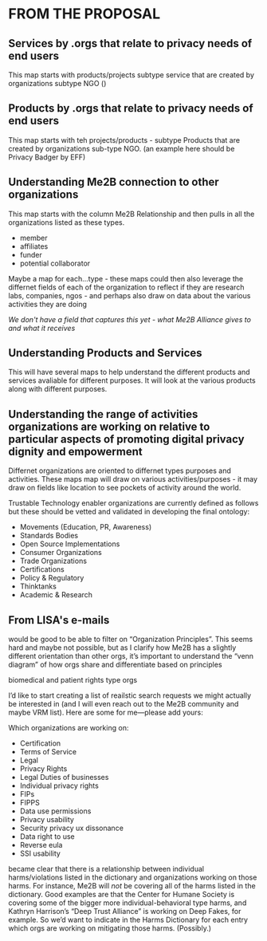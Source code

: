 

# FROM THE PROPOSAL

## Services by .orgs that relate to privacy needs of end users
This map starts with products/projects subtype service that are created by organizations subtype NGO ()

## Products by .orgs that relate to privacy needs of end users
This map starts with teh projects/products - subtype Products that are created by organizations sub-type NGO.  (an example here should be Privacy Badger by EFF)



## Understanding Me2B connection to other organizations

This map starts with the column Me2B Relationship and then pulls in all the organizations listed as these types.

* member
* affiliates
* funder
* potential collaborator

Maybe a map for each...type - these maps could then also leverage the differnet fields of each of the organization to reflect if they are research labs, companies, ngos - and perhaps also draw on data about the various activities they are doing  

_We don't have a field that captures this yet - what Me2B Alliance gives to and what it receives_



## Understanding Products and Services

This will have several maps to help understand the different products and services avaliable for different purposes. It will look at the various products along with different purposes.


## Understanding the range of activities organizations are working on relative to particular aspects of promoting digital privacy dignity and empowerment

Differnet organizations are oriented to differnet types purposes and activities. These maps map will draw on various activities/purposes - it may draw on fields like location to see pockets of activity around the world.









Trustable Technology enabler organizations are currently defined as follows but these should be vetted and validated in developing the final ontology:

* Movements (Education, PR, Awareness)
* Standards Bodies
* Open Source Implementations
* Consumer  Organizations
* Trade Organizations
* Certifications
* Policy & Regulatory
* Thinktanks
* Academic & Research


## From LISA's e-mails

would be good to be able to filter on “Organization Principles”.  This seems hard and maybe not possible, but as I clarify how Me2B has a slightly different orientation than other orgs, it’s important to understand the “venn diagram” of how orgs share and differentiate based on principles

biomedical and patient rights type orgs


I’d like to start creating a list of reailstic search requests we might actually be interested in (and I will even reach out to the Me2B community and maybe VRM list).  Here are some for me—please add yours:

Which organizations are working on:

* Certification
* Terms of Service
* Legal
* Privacy Rights
* Legal Duties of businesses
* Individual privacy rights
* FIPs
* FIPPS
* Data use permissions
* Privacy usability
* Security privacy ux  dissonance
* Data right to use
* Reverse eula
* SSI usability


became clear that there is a relationship between individual harms/violations listed in the dictionary and organizations working on those harms.  For instance, Me2B will *not* be covering all of the harms listed in the dictionary.  Good examples are that the Center for Humane Society is covering some of the bigger more individual-behavioral type harms, and Kathryn Harrison’s “Deep Trust Alliance” is working on Deep Fakes, for example.  So we’d want to indicate in the Harms Dictionary for each entry which orgs are working on mitigating those harms.  (Possibly.)
